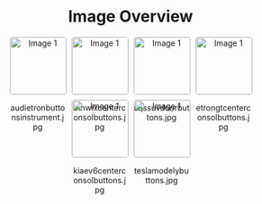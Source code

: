 <h1 style ="text-align: center;"> Image Overview </h1>
<div style="display: flex; flex-wrap: wrap; gap: 10px; justify-content: center;">
<div style="flex: 1 1 calc(33.333% - 20px); max-width: 100px; text-align: center;">
<img src="https://media.evkx.net/multimedia/technology/userinterface/buttons/audietronbuttonsinstrument_xst.jpg" alt="Image 1" style="width: 100%; border: 1px solid #ddd; border-radius: 5px;">
<p>audietronbuttonsinstrument.jpg</p>
</div>
<div style="flex: 1 1 calc(33.333% - 20px); max-width: 100px; text-align: center;">
<img src="https://media.evkx.net/multimedia/technology/userinterface/buttons/bmwixcenterconsolbuttons_xst.jpg" alt="Image 1" style="width: 100%; border: 1px solid #ddd; border-radius: 5px;">
<p>bmwixcenterconsolbuttons.jpg</p>
</div>
<div style="flex: 1 1 calc(33.333% - 20px); max-width: 100px; text-align: center;">
<img src="https://media.evkx.net/multimedia/technology/userinterface/buttons/eqssuvdoorbuttons_xst.jpg" alt="Image 1" style="width: 100%; border: 1px solid #ddd; border-radius: 5px;">
<p>eqssuvdoorbuttons.jpg</p>
</div>
<div style="flex: 1 1 calc(33.333% - 20px); max-width: 100px; text-align: center;">
<img src="https://media.evkx.net/multimedia/technology/userinterface/buttons/etrongtcenterconsolbuttons_xst.jpg" alt="Image 1" style="width: 100%; border: 1px solid #ddd; border-radius: 5px;">
<p>etrongtcenterconsolbuttons.jpg</p>
</div>
<div style="flex: 1 1 calc(33.333% - 20px); max-width: 100px; text-align: center;">
<img src="https://media.evkx.net/multimedia/technology/userinterface/buttons/kiaev6centerconsolbuttons_xst.jpg" alt="Image 1" style="width: 100%; border: 1px solid #ddd; border-radius: 5px;">
<p>kiaev6centerconsolbuttons.jpg</p>
</div>
<div style="flex: 1 1 calc(33.333% - 20px); max-width: 100px; text-align: center;">
<img src="https://media.evkx.net/multimedia/technology/userinterface/buttons/teslamodelybuttons_xst.jpg" alt="Image 1" style="width: 100%; border: 1px solid #ddd; border-radius: 5px;">
<p>teslamodelybuttons.jpg</p>
</div>
</div>
